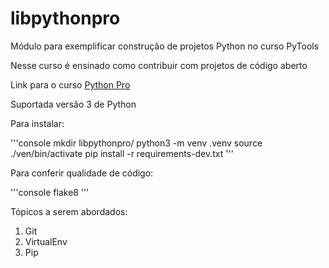 # libpythonpro
Módulo para exemplificar construção de projetos Python no curso PyTools

Nesse curso é ensinado como contribuir com projetos de código aberto

Link para o curso [Python Pro](https://www.python.pro.br)

Suportada versão 3 de Python

Para instalar:

'''console
mkdir libpythonpro/
python3 -m venv .venv
source ./ven/bin/activate
pip install -r requirements-dev.txt
'''

Para conferir qualidade de código:

'''console
flake8
'''



Tópicos a serem abordados:
1. Git 
2. VirtualEnv
3. Pip

